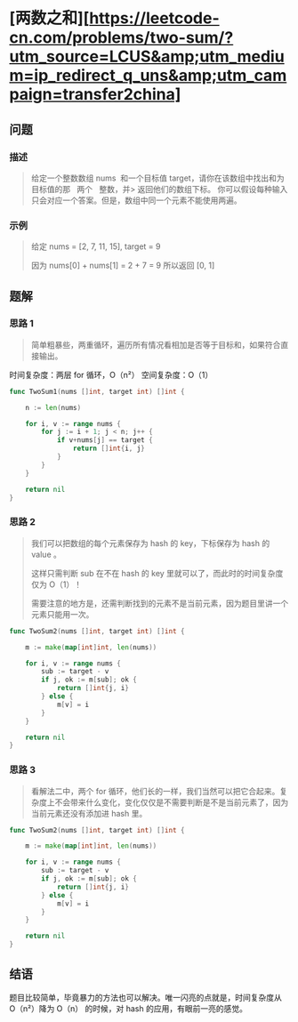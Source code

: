 # [两数之和][https://leetcode-cn.com/problems/two-sum/?utm_source=LCUS&amp;utm_medium=ip_redirect_q_uns&amp;utm_campaign=transfer2china]

## 问题

### 描述

> 给定一个整数数组 nums  和一个目标值 target，请你在该数组中找出和为目标值的那   两个   整数，并> 返回他们的数组下标。
> 你可以假设每种输入只会对应一个答案。但是，数组中同一个元素不能使用两遍。

### 示例

> 给定 nums = [2, 7, 11, 15], target = 9
>
> 因为 nums[0] + nums[1] = 2 + 7 = 9
> 所以返回 [0, 1]

## 题解

### 思路 1

> 简单粗暴些，两重循环，遍历所有情况看相加是否等于目标和，如果符合直接输出。

时间复杂度：两层 for 循环，O（n²）
空间复杂度：O（1）

```go
func TwoSum1(nums []int, target int) []int {

	n := len(nums)

	for i, v := range nums {
		for j := i + 1; j < n; j++ {
			if v+nums[j] == target {
				return []int{i, j}
			}
		}
	}

	return nil
}
```

### 思路 2

> 我们可以把数组的每个元素保存为 hash 的 key，下标保存为 hash 的 value 。
>
> 这样只需判断 sub 在不在 hash 的 key 里就可以了，而此时的时间复杂度仅为 O（1）！
>
> 需要注意的地方是，还需判断找到的元素不是当前元素，因为题目里讲一个元素只能用一次。

```go
func TwoSum2(nums []int, target int) []int {

	m := make(map[int]int, len(nums))

	for i, v := range nums {
		sub := target - v
		if j, ok := m[sub]; ok {
			return []int{j, i}
		} else {
			m[v] = i
		}
	}

	return nil
}
```

### 思路 3

> 看解法二中，两个 for 循环，他们长的一样，我们当然可以把它合起来。复杂度上不会带来什么变化，变化仅仅是不需要判断是不是当前元素了，因为当前元素还没有添加进 hash 里。

```go
func TwoSum2(nums []int, target int) []int {

	m := make(map[int]int, len(nums))

	for i, v := range nums {
		sub := target - v
		if j, ok := m[sub]; ok {
			return []int{j, i}
		} else {
			m[v] = i
		}
	}

	return nil
}
```

## 结语

题目比较简单，毕竟暴力的方法也可以解决。唯一闪亮的点就是，时间复杂度从 O（n²）降为 O（n） 的时候，对 hash 的应用，有眼前一亮的感觉。